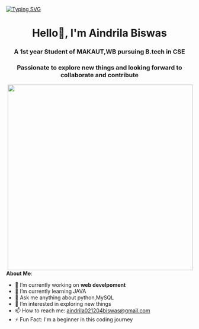 <a href="https://git.io/typing-svg"><img src="https://readme-typing-svg.herokuapp.com?font=Copperplate&weight=300&size=31&pause=1000&color=A13B3B&background=FFFF00&center=true&random=false&width=435&lines=HELLO+EVERYONE!+;I+AM+AINDRILA+;WELCOME+TO+MY+PROFILE" alt="Typing SVG" /></a>


<h1 align="center">Hello👋, I'm Aindrila Biswas</h1>
<h3 align="center">A 1st year Student of MAKAUT,WB pursuing B.tech in CSE</h3>
<h3 align="center">Passionate to explore new things and looking forward to collaborate and contribute</h3>

<img align="right" width="500" src="https://t4.ftcdn.net/jpg/04/12/83/91/360_F_412839178_eBThjVy75lyoTMkjcaSZSgeaH91M9bse.jpg">

  **About Me**:      
- 🔭 I’m currently working on **web develpoment**
- 🌱 I’m currently learning JAVA
- 💬 Ask me anything about python,MySQL
- 👀 I’m interested in exploring new things
- 📫 How to reach me: aindrila021204biswas@gmail.com
- ⚡ Fun Fact: I'm a beginner in this coding journey

<!---
Aindrila-biswas/Aindrila-biswas is a ✨ special ✨ repository because its `README.md` (this file) appears on your GitHub profile.
You can click the Preview link to take a look at your changes.
--->
